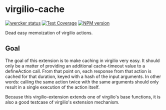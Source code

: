 # virgilio-cache
[![wercker
status](https://app.wercker.com/status/3dff116cb954656b48bf20494aba1d2f/s/master
"wercker
status")](https://app.wercker.com/project/bykey/3dff116cb954656b48bf20494aba1d2f)
[![Test
Coverage](https://codeclimate.com/github/jwoudenberg/virgilio-action-cache/badges/coverage.svg)](https://codeclimate.com/github/jwoudenberg/virgilio-action-cache)
[![NPM version](https://badge.fury.io/js/virgilio-action-cache.svg)](http://badge.fury.io/js/virgilio-action-cache)

Dead easy memoization of virgilio actions.

## Goal
The goal of this extension is to make caching in virgilio very easy.
It should only be a matter of providing an additional cache-timeout value to a defineAction call.
From that point on, each response from that action is cached for that duration, keyed with a hash of the input arguments.
In other words: calling the same action twice with the same arguments should only result in a single execution of the action itself.

Because this virgilio-extension extends one of virgilio's base functions, it is also a good testcase of virgilio's extension mechanism.

